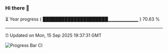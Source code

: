 ### Hi there 👋

⏳ Year progress { █████████████████████▁▁▁▁▁▁▁▁▁ } 70.63 %

---

⏰ Updated on Mon, 15 Sep 2025 19:37:31 GMT

![Progress Bar CI](https://github.com/IshwaranRudhara/GIT-ACTION/workflows/Progress%20Bar%20CI/badge.svg)
